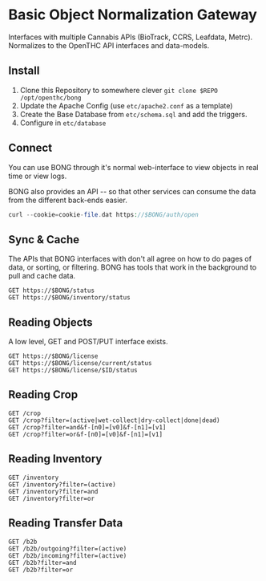 # Basic Object Normalization Gateway

Interfaces with multiple Cannabis APIs (BioTrack, CCRS, Leafdata, Metrc).
Normalizes to the OpenTHC API interfaces and data-models.

## Install

1. Clone this Repository to somewhere clever `git clone $REPO /opt/openthc/bong`
1. Update the Apache Config (use `etc/apache2.conf` as a template)
1. Create the Base Database from `etc/schema.sql` and add the triggers.
1. Configure in `etc/database`


## Connect

You can use BONG through it's normal web-interface to view objects in real time or view logs.

BONG also provides an API -- so that other services can consume the data from the different back-ends easier.


```php
curl --cookie=cookie-file.dat https://$BONG/auth/open
```


## Sync & Cache

The APIs that BONG interfaces with don't all agree on how to do pages of data, or sorting, or filtering.
BONG has tools that work in the background to pull and cache data.

```
GET https://$BONG/status
GET https://$BONG/inventory/status
```


## Reading Objects

A low level, GET and POST/PUT interface exists.


```
GET https://$BONG/license
GET https://$BONG/license/current/status
GET https://$BONG/license/$ID/status
```




## Reading Crop

```
GET /crop
GET /crop?filter=(active|wet-collect|dry-collect|done|dead)
GET /crop?filter=and&f-[n0]=[v0]&f-[n1]=[v1]
GET /crop?filter=or&f-[n0]=[v0]&f-[n1]=[v1]
```

## Reading Inventory

```
GET /inventory
GET /inventory?filter=(active)
GET /inventory?filter=and
GET /inventory?filter=or
```

## Reading Transfer Data

```
GET /b2b
GET /b2b/outgoing?filter=(active)
GET /b2b/incoming?filter=(active)
GET /b2b?filter=and
GET /b2b?filter=or
```

